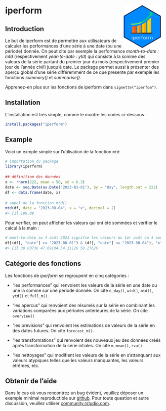 
<!-- README.md is generated from README.Rmd. Please edit that file -->

# iperform <a href="https://ip-ilunga.com"><img src="man/figures/logo.png" align="right" height="138" alt="ip ilunga" /></a>

<!-- badges: start -->
<!-- badges: end -->

## Introduction

Le but de iperform est de permettre aux utilisateurs de calculer les
performances d’une série à une date (ou une période) donnée. On peut
cite par exemple la performance *month-to-date : mtd* (respectivement
*year-to-date : ytd*) qui consiste à la somme des valeurs de la série
partant du premier jour du mois (respectivement premier jour de l’année
civil) jusqu’à date. Le package permet aussi à présenter des aperçu
global d’une série différemment de ce que presente par exemple les
fonctions *summary()* et *summarise()*.

Apprenez-en plus sur les fonctions de iperform dans
`vignette("iperfom")`.

## Installation

L’installation est très simple, comme le montre les codes ci-dessous :

``` r
install.packages("iperform")
```

## Example

Voici un exmple simple sur l’utilisation de la fonction `mtd`:

``` r
# importation du package
library(iperform)

## définition des données 
x <- rnorm(222, mean = 50, sd = 6.3)
date <- seq.Date(as.Date("2023-01-01"), by = "day", length.out = 222)
df <- data.frame(date, x)

# appel de la fonction mtd()
mtd(df, date = "2023-08-04", x = "x", decimal = 2)
#> [1] 199.89
```

Pour verifier, on peut afficher les valeurs qui ont été sommées et
verifier le calcul à la main :

``` r
# mont-to-date au 4 août 2023 signifie les valeurs du 1er août au 4 août iclus
df[(df[, "date"] >= "2023-08-01") & (df[, "date"] <= "2023-08-04"), "x"]
#> [1] 39.80738 47.69184 54.11126 58.27626
```

## Catégorie des fonctions

Les fonctions de *iperform* se regroupent en cinq catégories :

- “les performances” qui renvoient les valeurs de la série en une date
  ou une la somme sur une période donnée. On cite `d_day()`, `wtd()`,
  `mtd()`, `ytd()` et `full_m()`.

- “les apercus” qui renvoient des résumés sur la série en combinant les
  variations comparées aux périodes antérieures de la série. On cite
  `overview()`

- “les previsions” qui renvoient les estimations de valeurs de la série
  en des dates futures. On cite `forecast_m()`.

- “les transformations” qui renvoient des nouveaux jeu des données créés
  après transformation de la série intiales. On cite `m_mean()`,
  `rva()`.

- “les nettoyages” qui modifient les valeurs de la série en s’attanquant
  aux valeurs atypiques telles que les valeurs manquantes, les valeurs
  etrêmes, etc.

## Obtenir de l’aide

Dans le cas où vous rencontrez un bug évident, veuillez déposer un
exemple minimal reproductible sur [github](https://github.com/). Pour
toute question et autre discussion, veuillez utiliser
[community.rstudio.com](https://community.rstudio.com/).

